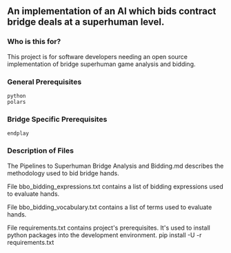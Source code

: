 ## An implementation of an AI which bids contract bridge deals at a superhuman level.

### Who is this for?
This project is for software developers needing an open source implementation of bridge superhuman game analysis and bidding.

### General Prerequisites
    python
    polars

### Bridge Specific Prerequisites
    endplay

### Description of Files

The Pipelines to Superhuman Bridge Analysis and Bidding.md describes the methodology used to bid bridge hands.

File bbo_bidding_expressions.txt contains a list of bidding expressions used to evaluate hands.

File bbo_bidding_vocabulary.txt contains a list of terms used to evaluate hands.

File requirements.txt contains project's prerequisites. It's used to install python packages into the development environment.
    pip install -U -r requirements.txt

